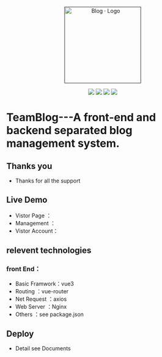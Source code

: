 <p align="center">
	<a href="" target="_blank">
		<img src="https://cdn.jsdelivr.net/gh/rawchen/JsDelivr/static/blog/favicon-gif.gif" alt="Blog · Logo" style="width: 200px; height: 200px">
	</a>
</p>
<p align="center">
	<img src="https://img.shields.io/badge/JDK-1.8+-orange">
	<img src="https://img.shields.io/badge/SpringBoot-2.2.7.RELEASE-brightgreen">
	<img src="https://img.shields.io/badge/Vue-2.6.11-brightgreen">
    	<img src="https://img.shields.io/badge/Nginx-1.22.1-brightgreen">

</p>



# TeamBlog---A front-end and backend separated blog management system.

## Thanks you

- Thanks for all the support

## Live Demo

- Vistor Page   ：
- Management    ：
- Vistor Account：

## relevent technologies

### front End：
- Basic Framwork：vue3
- Routing       ：vue-router
- Net Request   ：axios
- Web Server    ：Nginx
- Others        ：see package.json


## Deploy

- Detail see Documents

